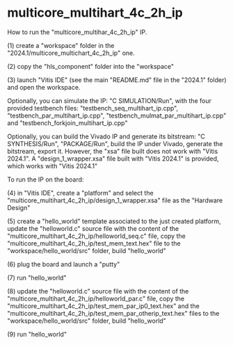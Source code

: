# multicore_multihart_4c_2h_ip

How to run the "multicore_multihar_4c_2h_ip" IP.

(1) create a "workspace" folder in the "2024.1/multicore_multichart_4c_2h_ip" one.

(2) copy the "hls_component" folder into the "workspace"

(3) launch "Vitis IDE" (see the main "README.md" file in the "2024.1" folder) and open the workspace.

Optionally, you can simulate the IP: "C SIMULATION/Run", with the four provided testbench files: "testbench_seq_multihart_ip.cpp", "testbench_par_multihart_ip.cpp", "testbench_mulmat_par_multihart_ip.cpp" and "testbench_forkjoin_multihart_ip.cpp"

Optionally, you can build the Vivado IP and generate its bitstream: "C SYNTHESIS/Run", "PACKAGE/Run", build the IP under Vivado, generate the bitstream, export it. However, the "xsa" file built does not work with "Vitis 2024.1". A "design_1_wrapper.xsa" file built with "Vitis 2024.1" is provided, which works with "Vitis 2024.1"

To run the IP on the board:

(4) in "Vitis IDE", create a "platform" and select the "multicore_multihart_4c_2h_ip/design_1_wrapper.xsa" file as the "Hardware Design"

(5) create a "hello_world" template associated to the just created platform, update the "helloworld.c" source file with the content of the "multicore_multihart_4c_2h_ip/helloworld_seq.c" file, copy the "multicore_multihart_4c_2h_ip/test_mem_text.hex" file to the "workspace/hello_world/src" folder, build "hello_world"

(6) plug the board and launch a "putty"

(7) run "hello_world"

(8) update the "helloworld.c" source file with the content of the "multicore_multihart_4c_2h_ip/helloworld_par.c" file, copy the "multicore_multihart_4c_2h_ip/test_mem_par_ip0_text.hex" and the "multicore_multihart_4c_2h_ip/test_mem_par_otherip_text.hex" files to the "workspace/hello_world/src" folder, build "hello_world"

(9) run "hello_world"
